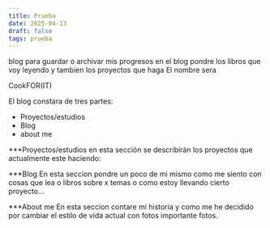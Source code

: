 ```yaml
---
title: Prueba
date: 2025-04-13
draft: false
tags: prueba
---
```






 blog para guardar o archivar mis progresos en el blog pondre los libros que voy leyendo y tambien los proyectos que haga El nombre sera

CookFOR(IT)

El blog constara de tres partes:

- Proyectos/estudios
- Blog
- about me

***Proyectos/estudios
en esta sección se describirán los proyectos que actualmente este haciendo:



***Blog
En esta seccion pondre un poco de mi mismo como me siento con cosas que lea o libros sobre x temas o como estoy llevando cierto proyecto...


***About me
En esta seccion contare mi historia y como me he decidido por cambiar el estilo de vida actual con fotos importante fotos.

